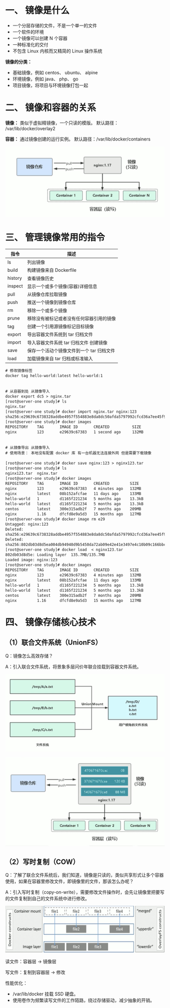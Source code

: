 

# 一、 镜像是什么

- 一个分层存储的文件，不是一个单一的文件
- 一个软件的环境
- 一个镜像可以创建 N 个容器
- 一种标准化的交付
- 不包含 Linux 内核而又精简的 Linux 操作系统

**镜像的分类：**

- 基础镜像，例如 centos、 ubuntu、 alpine
- 环境镜像，例如 java、 php、 go
- 项目镜像，将项目与环境镜像打包一起

# 二、 镜像和容器的关系

**镜像：** 类似于虚拟精镜像，一个只读的模版。   默认路径： /var/lib/docker/overlay2

**容器：** 通过镜像创建的运行实例。 默认路径：/var/lib/docker/containers

![](./image/3.png)



# 三、 管理镜像常用的指令

| 指令    | 描述                                      |
| ------- | ----------------------------------------- |
| ls      | 列出镜像                                  |
| build   | 构建镜像来自 Dockerfile                   |
| history | 查看镜像历史                              |
| inspect | 显示一个或多个镜像(容器)详细信息          |
| pull    | 从镜像仓库拉取镜像                        |
| push    | 推送一个镜像到镜像仓库                    |
| rm      | 移除一个或多个镜像                        |
| prune   | 移除没有被标记或者没有任何容器引用的镜像  |
| tag     | 创建一个引用源镜像标记目标镜像            |
| export  | 导出容器文件系统到 tar 归档文件           |
| import  | 导入容器文件系统 tar 归档文件 创建镜像    |
| save    | 保存一个活动个镜像文件到一个 tar 归档文件 |
| load    | 加载镜像来自 tar 归档或标准输入           |

```shell
# 修改镜像标签
docker tag hello-world:latest hello-world:1


# 从容器到处 从镜像导入
docker export dc5 > nginx.tar
[root@server-one study]# ls
nginx.tar
[root@server-one study]# docker import nginx.tar nginx:123
sha256:e29639c6738328addbe4957f554883e8da8dc50afda5797992cfcd36a7ee45f9
[root@server-one study]# docker images
REPOSITORY    TAG       IMAGE ID       CREATED          SIZE
nginx         123       e29639c67383   1 second ago     132MB


# 从镜像导出 从镜像导入
# 使用场景： 本地没有配置 docker 库 有一台机器无法连接外网 但是需要下载镜像

[root@server-one study]# docker save nginx:123 > nginx123.tar
[root@server-one study]# ls
nginx123.tar  nginx.tar
[root@server-one study]# docker images
REPOSITORY    TAG       IMAGE ID       CREATED         SIZE
nginx         123       e29639c67383   4 minutes ago   132MB
nginx         latest    08b152afcfae   11 days ago     133MB
hello-world   1         d1165f221234   5 months ago    13.3kB
hello-world   latest    d1165f221234   5 months ago    13.3kB
centos        latest    300e315adb2f   7 months ago    209MB
nginx         1.16      dfcfd8e9a5d3   15 months ago   127MB
[root@server-one study]# docker image rm e29
Untagged: nginx:123
Deleted: sha256:e29639c6738328addbe4957f554883e8da8dc50afda5797992cfcd36a7ee45f9
Deleted: sha256:802db03d8d5ea004db94940d9b5450da72ab09e42e41e3497e4c10b09c166bbc
[root@server-one study]# docker load  < nginx123.tar
802db03d8d5e: Loading layer  135.7MB/135.7MB
Loaded image: nginx:123
[root@server-one study]# docker images
REPOSITORY    TAG       IMAGE ID       CREATED         SIZE
nginx         123       e29639c67383   4 minutes ago   132MB
nginx         latest    08b152afcfae   11 days ago     133MB
hello-world   1         d1165f221234   5 months ago    13.3kB
hello-world   latest    d1165f221234   5 months ago    13.3kB
centos        latest    300e315adb2f   7 months ago    209MB
nginx         1.16      dfcfd8e9a5d3   15 months ago   127MB
```

# 四、 镜像存储核心技术

## （1）联合文件系统（UnionFS）

Q：镜像怎么高效存储？

A：引入联合文件系统，将景象多层问价年联合挂载到容器文件系统。

![](./image/4.png)

![](./image/5.png)

## （2）写时复制（COW）

Q：了解了联合文件系统后，我们知道，镜像是只读的，类似共享形式让多个容器使用，如果在容器里修改文件，即镜像里的文件，那该怎么办呢？

A：引入写时复制（copy-on-write），需要修改文件操作时，会先让镜像里把要写的文件复制到自己的文件系统中进行修改。

![](./image/6.png)

读文件：容器层 -> 镜像层

写文件：复制到容器层 -> 修改

性能优化：

- /var/lib/docker 挂载 SSD 硬盘。
- 使用卷作为频繁读写文件的工作陌路，绕过存储驱动，减少抽象的开销。